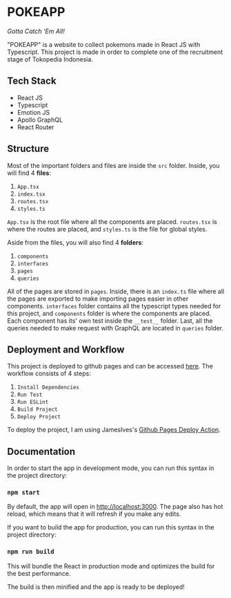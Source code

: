 # POKEAPP

_Gotta Catch 'Em All!_

"POKEAPP" is a website to collect pokemons made in React JS with Typescript. This project is made in order to complete one of the recruitment stage of Tokopedia Indonesia.

## Tech Stack

* React JS
* Typescript
* Emotion JS
* Apollo GraphQL
* React Router

## Structure

Most of the important folders and files are inside the `src` folder. Inside, you will find 4 __files__:

1. `App.tsx`
2. `index.tsx`
3. `routes.tsx`
4. `styles.ts`

`App.tsx` is the root file where all the components are placed. `routes.tsx` is where the routes are placed, and `styles.ts` is the file for global styles.

Aside from the files, you will also find 4 __folders__:

1. `components`
2. `interfaces`
3. `pages`
4. `queries`

All of the pages are stored in `pages`. Inside, there is an `index.ts` file where all the pages are exported to make importing pages easier in other components.  `interfaces` folder contains all the typescript types needed for this project, and `components` folder is where the components are placed. Each component has its' own test inside the `__test__` folder. Last, all the queries needed to make request with GraphQL are located in `queries` folder.

## Deployment and Workflow

This project is deployed to github pages and can be accessed [here](https://alifsiregar.github.io/responsive-menu-bar/). The workflow consists of 4 steps:

1. `Install Dependencies`
2. `Run Test`
3. `Run ESLint`
4. `Build Project`
5. `Deploy Project`

To deploy the project, I am using JamesIves's [Github Pages Deploy Action](https://github.com/JamesIves/github-pages-deploy-action).

## Documentation

In order to start the app in development mode,  you can run this syntax in the project directory:

### `npm start`

By default, the app will open in [http://localhost:3000](http://localhost:3000). The page also has hot reload, which means that it will refresh if you make any edits.

If you want to build the app for production,  you can run this syntax in the project directory:

### `npm run build`

This will bundle the React in production mode and optimizes the build for the best performance.

The build is then minified and the app is ready to be deployed!
